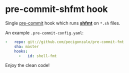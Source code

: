 # pre-commit-shfmt hook

Single [pre-commit](http://pre-commit.com/) hook which runs **[shfmt](https://github.com/mvdan/sh)** on `*.sh` files.



An example `.pre-commit-config.yaml`:

```yaml
-   repo: git://github.com/pecigonzalo/pre-commit-fmt
    sha: master
    hooks:
      -   id: shell-fmt
```

Enjoy the clean code!
